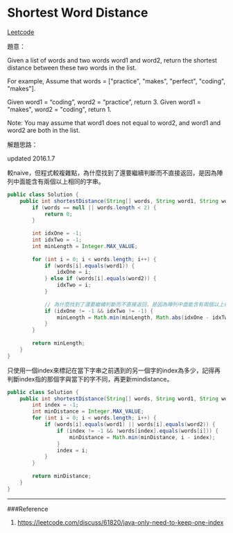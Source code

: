 # Shortest Word Distance

[Leetcode](https://leetcode.com/problems/shortest-word-distance/)


題意：

Given a list of words and two words word1 and word2, return the shortest distance between these two words in the list.

For example,
Assume that words = ["practice", "makes", "perfect", "coding", "makes"].

Given word1 = “coding”, word2 = “practice”, return 3.
Given word1 = "makes", word2 = "coding", return 1.

Note:
You may assume that word1 does not equal to word2, and word1 and word2 are both in the list.


解題思路：

updated 2016.1.7

較naive，但程式較複雜點，為什麼找到了還要繼續判斷而不直接返回，是因為陣列中面能含有兩個以上相同的字串。

```java
public class Solution {
    public int shortestDistance(String[] words, String word1, String word2) {
        if (words == null || words.length < 2) {
            return 0;
        }
        
        int idxOne = -1;
        int idxTwo = -1;
        int minLength = Integer.MAX_VALUE;
        
        for (int i = 0; i < words.length; i++) {
            if (words[i].equals(word1)) {
                idxOne = i;
            } else if (words[i].equals(word2)) {
                idxTwo = i;
            }
            
            // 為什麼找到了還要繼續判斷而不直接返回，是因為陣列中面能含有兩個以上相同的字串
            if (idxOne != -1 && idxTwo != -1) {
                minLength = Math.min(minLength, Math.abs(idxOne - idxTwo));
            }
        }
        
        return minLength;
    }
}
```


只使用一個index來標記在當下字串之前遇到的另一個字的index為多少，記得再判斷index指的那個字與當下的字不同，再更新mindistance。
```java
public class Solution {
    public int shortestDistance(String[] words, String word1, String word2) {
        int index = -1;
        int minDistance = Integer.MAX_VALUE;
        for (int i = 0; i < words.length; i++) {
            if (words[i].equals(word1) || words[i].equals(word2)) {
                if (index != -1 && !words[index].equals(words[i])) {
                    minDistance = Math.min(minDistance, i - index);
                } 
                index = i;
            }
        }
        
        return minDistance;
    }
}
```

---
###Reference
1. https://leetcode.com/discuss/61820/java-only-need-to-keep-one-index